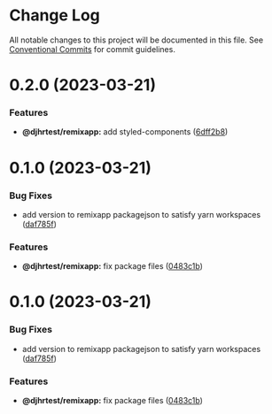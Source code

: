 # Change Log

All notable changes to this project will be documented in this file.
See [Conventional Commits](https://conventionalcommits.org) for commit guidelines.

# 0.2.0 (2023-03-21)


### Features

* **@djhrtest/remixapp:** add styled-components ([6dff2b8](https://github.com/djhrcode/lerna/commit/6dff2b8725f6d936b6cb933aebbfff9168ba11b0))



# 0.1.0 (2023-03-21)


### Bug Fixes

* add version to remixapp packagejson to satisfy yarn workspaces ([daf785f](https://github.com/djhrcode/lerna/commit/daf785ff39c01da41f636987814d066f3b6b1234))


### Features

* **@djhrtest/remixapp:** fix package files ([0483c1b](https://github.com/djhrcode/lerna/commit/0483c1b2be3f5fa893a95da858205398d2f21ec5))





# 0.1.0 (2023-03-21)


### Bug Fixes

* add version to remixapp packagejson to satisfy yarn workspaces ([daf785f](https://github.com/lerna/getting-started-example/commit/daf785ff39c01da41f636987814d066f3b6b1234))


### Features

* **@djhrtest/remixapp:** fix package files ([0483c1b](https://github.com/lerna/getting-started-example/commit/0483c1b2be3f5fa893a95da858205398d2f21ec5))
